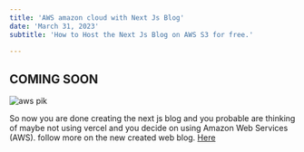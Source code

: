 ```yaml
---
title: 'AWS amazon cloud with Next Js Blog'
date: 'March 31, 2023'
subtitle: 'How to Host the Next Js Blog on AWS S3 for free.'

---
```

## COMING SOON

![aws pik](https://user-images.githubusercontent.com/85551204/226673916-0fe55dee-2a82-4653-88c3-01dd8e335f62.jpg)

So now you are done creating the next js blog and you probable are thinking of maybe not using vercel and you decide on using
Amazon Web Services (AWS). follow more on the new created web blog. [Here](https://tekvibe.vercel.app)